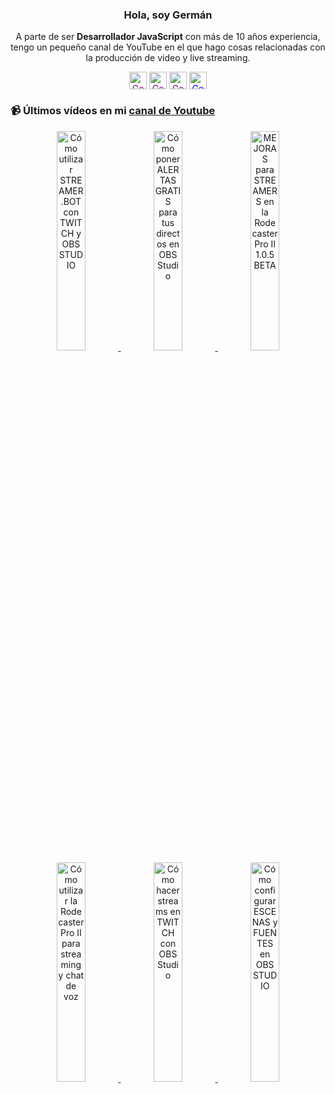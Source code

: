 <p align="center" width="300">
   <h3 align="center">Hola, soy Germán</h3>
</p>

<p align="center">A parte de ser <strong>Desarrollador JavaScript</strong> con más de 10 años experiencia, tengo un pequeño canal de YouTube en el que hago cosas relacionadas con la producción de video y live streaming.</p>

<p align="center">
  <a href="https://youtube.com/@germix" target="blank" style="text-decoration: none !important;">
    <img align="center" src="https://cdn.simpleicons.org/youtube/FF0000" alt="Germix" height="28px" width="28px" style="color: purple" />
  </a>
  <a href="https://twitch.tv/germix_tv" target="blank" style="text-decoration: none !important;">
    <img align="center" src="https://cdn.simpleicons.org/twitch/9146FF" alt="Germix" height="28px" width="28px" style="color: purple" />
  </a>
  <a href="https://instagram.com/germix_tv" target="blank" style="text-decoration: none !important;">
    <img align="center" src="https://cdn.simpleicons.org/instagram/E4405F" alt="Germix" height="28px" width="28px" style="color: purple" />
  </a>
  <a href="https://twitter.com/germix_tv" target="blank" style="text-decoration: none !important;">
    <img align="center" src="https://cdn.simpleicons.org/twitter/1DA1F2" alt="Germix" height="28px" width="28px" style="color: blue" />
  </a>
</p>

### 📹 Últimos vídeos en mi [canal de Youtube](https://youtube.com/@germix?sub_confirmation=1)
<p align="center">

  <a href='https://youtu.be/2AilFoiYnlc' target='_blank'>
  <img width='30%' src='https://img.youtube.com/vi/2AilFoiYnlc/mqdefault.jpg' alt='Cómo utilizar STREAMER.BOT con TWITCH y OBS STUDIO' />
  </a>
  <a href='https://youtu.be/3EUPLZjGjkY' target='_blank'>
  <img width='30%' src='https://img.youtube.com/vi/3EUPLZjGjkY/mqdefault.jpg' alt='Cómo poner ALERTAS GRATIS para tus directos en OBS Studio' />
  </a>
  <a href='https://youtu.be/3mLzME7gODA' target='_blank'>
  <img width='30%' src='https://img.youtube.com/vi/3mLzME7gODA/mqdefault.jpg' alt='MEJORAS para STREAMERS en la Rodecaster Pro II 1.0.5 BETA' />
  </a>
  <a href='https://youtu.be/8784wBhHpVo' target='_blank'>
  <img width='30%' src='https://img.youtube.com/vi/8784wBhHpVo/mqdefault.jpg' alt='Cómo utilizar la Rodecaster Pro II para streaming y chat de voz' />
  </a>
  <a href='https://youtu.be/L-Fe5wee3uM' target='_blank'>
  <img width='30%' src='https://img.youtube.com/vi/L-Fe5wee3uM/mqdefault.jpg' alt='Cómo hacer streams en TWITCH con OBS Studio' />
  </a>
  <a href='https://youtu.be/TjLFIa8oTSs' target='_blank'>
  <img width='30%' src='https://img.youtube.com/vi/TjLFIa8oTSs/mqdefault.jpg' alt='Cómo configurar ESCENAS y FUENTES en OBS STUDIO' />
  </a>
</p>